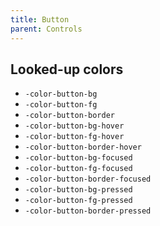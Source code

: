 ```yaml
---
title: Button
parent: Controls
---
```


## Looked-up colors

* `-color-button-bg`
* `-color-button-fg`
* `-color-button-border`
* `-color-button-bg-hover`
* `-color-button-fg-hover`
* `-color-button-border-hover`
* `-color-button-bg-focused`
* `-color-button-fg-focused`
* `-color-button-border-focused`
* `-color-button-bg-pressed`
* `-color-button-fg-pressed`
* `-color-button-border-pressed`
